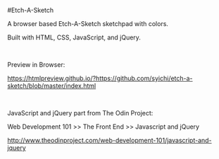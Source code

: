 #Etch-A-Sketch

A browser based Etch-A-Sketch sketchpad with colors.

Built with HTML, CSS, JavaScript, and jQuery.

<br>

Preview in Browser:

https://htmlpreview.github.io/?https://github.com/syichi/etch-a-sketch/blob/master/index.html

<br>

JavaScript and jQuery part from The Odin Project:

Web Development 101 >> The Front End >> Javascript and jQuery

http://www.theodinproject.com/web-development-101/javascript-and-jquery